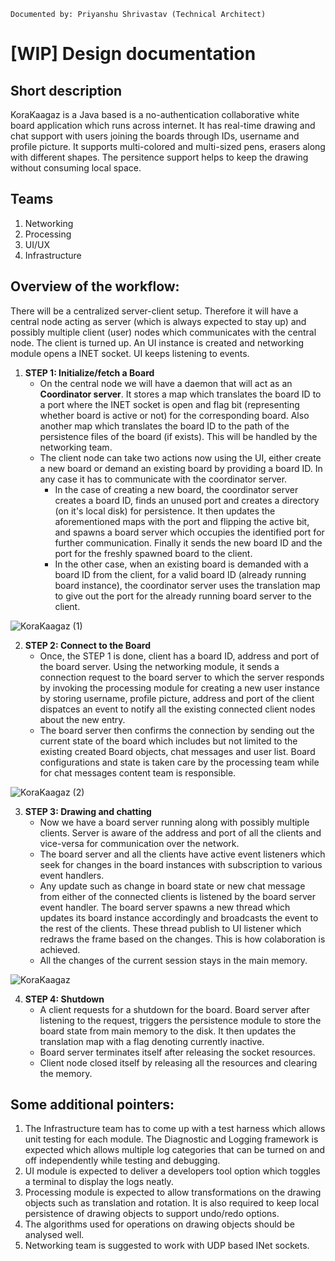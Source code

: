 `Documented by: Priyanshu Shrivastav (Technical Architect)`

# [WIP] Design documentation
## Short description
KoraKaagaz is a Java based is a no-authentication collaborative white board 
application which runs across internet. It has real-time drawing and chat support 
with users joining the boards through IDs, username and profile picture. It supports
multi-colored   and multi-sized pens, erasers along with different shapes. The persitence 
support helps to keep the drawing without consuming local space.

## Teams
1. Networking
2. Processing
3. UI/UX
4. Infrastructure

## Overview of the workflow:
There will be a centralized server-client setup.
Therefore it will have a central node acting as server (which is always expected
to stay up) and possibly multiple client (user) nodes which communicates with the
central node.
The client is turned up. An UI instance is created and networking module opens a
INET socket. UI keeps listening to events.

1. **STEP 1: Initialize/fetch a Board**
    - On the central node we will have a daemon that will act as an
        **Coordinator server**. It stores a map which translates the board ID to
        a port where the INET socket is open and flag bit (representing whether
        board is active or not) for the corresponding board. Also another map
        which translates the board ID to the path of the persistence files of the
        board (if exists). This will be handled by the networking team.
    - The client node can take two actions now using the UI, either create a
        new board or demand an existing board by providing a board ID. In any
        case it has to communicate with the coordinator server.
        - In the case of creating a new board, the coordinator server creates a
            board ID, finds an unused port and creates a directory (on it's local
            disk) for persistence. It then updates the aforementioned maps with
            the port and flipping the active bit, and spawns
            a board server which occupies the identified port for further
            communication. Finally it sends the new board ID and the port for the
            freshly spawned board to the client.
        - In the other case, when an existing board is demanded with a board ID
            from the client, for a valid board ID (already running board
            instance), the coordinator server uses the translation map to give
            out the port for the already running board server to the client.

![KoraKaagaz (1)](https://user-images.githubusercontent.com/34399448/92733643-7792af80-f395-11ea-845d-04ad50ce3f17.png)

2. **STEP 2: Connect to the Board**
   - Once, the STEP 1 is done, client has a board ID, address and port of the board
       server. Using the networking module, it sends a connection request to the
       board server to which the server responds by invoking the processing module
       for creating a new user instance by storing username, profile picture,
       address and port of the client dispatces an event to notify all the existing
       connected client nodes about the new entry.
   - The board server then confirms the connection by sending out the current
       state of the board which includes but not limited to the existing created
       Board objects, chat messages and user list. Board configurations and
       state is taken care by the processing team while for chat messages
       content team is responsible.

![KoraKaagaz (2)](https://user-images.githubusercontent.com/34399448/92733647-782b4600-f395-11ea-8a7b-9c1ce69b2785.png)

3. **STEP 3: Drawing and chatting**
   - Now we have a board server running along with possibly multiple clients.
       Server is aware of the address and port of all the clients and vice-versa
       for communication over the network.
   - The board server and all the clients have active event listeners which
       seek for changes in the board instances with subscription to various event
       handlers.
   - Any update such as change in board state or new chat message from either of
       the connected clients is listened by the board server event handler.
       The board server spawns a new thread which updates its board instance
       accordingly and broadcasts the event to the rest of the clients. These
       thread publish to UI listener which redraws the frame based on the
       changes. This is how colaboration is achieved.
   - All the changes of the current session stays in the main memory.

![KoraKaagaz](https://user-images.githubusercontent.com/34399448/92733637-76618280-f395-11ea-8b07-ffac60f19268.png)

4. **STEP 4: Shutdown**
   - A client requests for a shutdown for the board. Board server after
       listening to the request, triggers the persistence module to store the
       board state from main memory to the disk. It then updates the translation
       map with a flag denoting currently inactive.
   - Board server terminates itself after releasing the socket resources.
   - Client node closed itself by releasing all the resources and clearing the memory.

## Some additional pointers:
1) The Infrastructure team has to come up with a test harness which allows unit testing for each module. The 
Diagnostic and Logging framework is expected which allows multiple log categories that can be turned on and off 
independently while testing and debugging. 
2) UI module is expected to deliver a developers tool option which toggles a terminal to display the logs neatly.
3) Processing module is expected to allow transformations on the drawing objects such as translation and rotation.
 It is also required to keep local persistence of drawing objects to support undo/redo options.
4) The algorithms used for operations on drawing objects should be analysed well.
5) Networking team is suggested to work with UDP based INet sockets.  
